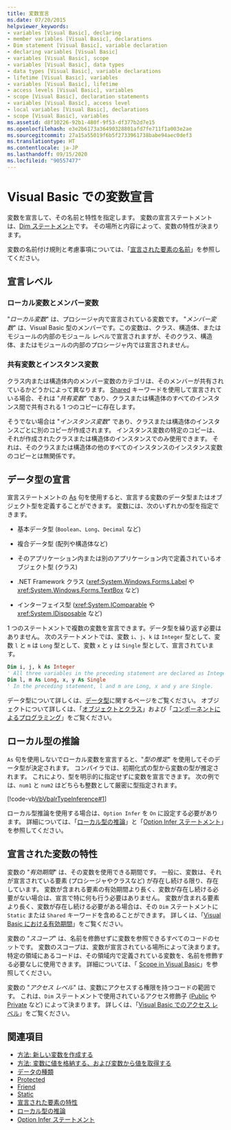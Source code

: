 ```yaml
---
title: 変数宣言
ms.date: 07/20/2015
helpviewer_keywords:
- variables [Visual Basic], declaring
- member variables [Visual Basic], declarations
- Dim statement [Visual Basic], variable declaration
- declaring variables [Visual Basic]
- variables [Visual Basic], scope
- variables [Visual Basic], data types
- data types [Visual Basic], variable declarations
- lifetime [Visual Basic], variables
- variables [Visual Basic], lifetime
- access levels [Visual Basic], variables
- scope [Visual Basic], declaration statements
- variables [Visual Basic], access level
- local variables [Visual Basic], declarations
- scope [Visual Basic], variables
ms.assetid: d8f10226-92b1-480f-9f53-df377b2d7e15
ms.openlocfilehash: e3e2b6173a36490328801afd7fe711f1a003e2ae
ms.sourcegitcommit: 27a15a55019f6b5f2733961738babe94aec0def3
ms.translationtype: HT
ms.contentlocale: ja-JP
ms.lasthandoff: 09/15/2020
ms.locfileid: "90557477"
---
```

# <a name="variable-declaration-in-visual-basic"></a>Visual Basic での変数宣言
変数を宣言して、その名前と特性を指定します。 変数の宣言ステートメントは、[Dim ステートメント](../../../language-reference/statements/dim-statement.md)です。 その場所と内容によって、変数の特性が決まります。  
  
 変数の名前付け規則と考慮事項については、「[宣言された要素の名前](../declared-elements/declared-element-names.md)」を参照してください。  
  
## <a name="declaration-levels"></a>宣言レベル  
  
### <a name="local-and-member-variables"></a>ローカル変数とメンバー変数  
 "*ローカル変数*" は、プロシージャ内で宣言されている変数です。 "*メンバー変数*" は、Visual Basic 型のメンバーです。この変数は、クラス、構造体、またはモジュールの内部のモジュール レベルで宣言されますが、そのクラス、構造体、またはモジュールの内部のプロシージャ内では宣言されません。  
  
### <a name="shared-and-instance-variables"></a>共有変数とインスタンス変数  
 クラス内または構造体内のメンバー変数のカテゴリは、そのメンバーが共有されているかどうかによって異なります。 [Shared](../../../language-reference/modifiers/shared.md) キーワードを使用して宣言されている場合、それは "*共有変数*" であり、クラスまたは構造体のすべてのインスタンス間で共有される 1 つのコピーに存在します。  
  
 そうでない場合は "*インスタンス変数*" であり、クラスまたは構造体のインスタンスごとに別のコピーが作成されます。 インスタンス変数の特定のコピーは、それが作成されたクラスまたは構造体のインスタンスでのみ使用できます。 それは、そのクラスまたは構造体の他のすべてのインスタンスのインスタンス変数のコピーとは無関係です。  
  
## <a name="declaring-data-type"></a>データ型の宣言  
 宣言ステートメントの [As](../../../language-reference/statements/as-clause.md) 句を使用すると、宣言する変数のデータ型またはオブジェクト型を定義することができます。 変数には、次のいずれかの型を指定できます。  
  
- 基本データ型 (`Boolean`、`Long`、`Decimal` など)  
  
- 複合データ型 (配列や構造体など)  
  
- そのアプリケーション内または別のアプリケーション内で定義されているオブジェクト型 (クラス)  
  
- .NET Framework クラス (<xref:System.Windows.Forms.Label> や <xref:System.Windows.Forms.TextBox> など)  
  
- インターフェイス型 (<xref:System.IComparable> や <xref:System.IDisposable> など)  
  
 1 つのステートメントで複数の変数を宣言できます。データ型を繰り返す必要はありません。 次のステートメントでは、変数 `i`、`j`、`k` は `Integer` 型として、変数 `l` と `m` は `Long` 型として、変数 `x` と `y` は `Single` 型として、宣言されています。  
  
```vb  
Dim i, j, k As Integer  
' All three variables in the preceding statement are declared as Integer.  
Dim l, m As Long, x, y As Single  
' In the preceding statement, l and m are Long, x and y are Single.  
```  
  
 データ型について詳しくは、[データ型](../data-types/index.md)に関するページをご覧ください。 オブジェクトについて詳しくは、「[オブジェクトとクラス](../objects-and-classes/index.md)」および「[コンポーネントによるプログラミング](/previous-versions/visualstudio/visual-studio-2013/0ffkdtkf(v=vs.120))」をご覧ください。  
  
## <a name="local-type-inference"></a>ローカル型の推論  
 `As` 句を使用しないでローカル変数を宣言すると、"*型の推定*" を使用してそのデータ型が決定されます。 コンパイラでは、初期化式の型から変数の型が推定されます。 これにより、型を明示的に指定せずに変数を宣言できます。 次の例では、`num1` と `num2` はどちらも整数として厳密に型指定されます。  
  
 [!code-vb[VbVbalrTypeInference#1](~/samples/snippets/visualbasic/VS_Snippets_VBCSharp/VbVbalrTypeInference/VB/Class1.vb#1)]  
  
 ローカル型推論を使用する場合は、`Option Infer` を `On` に設定する必要があります。 詳細については、「[ローカル型の推論](local-type-inference.md)」と「[Option Infer ステートメント](../../../language-reference/statements/option-infer-statement.md)」を参照してください。  
  
## <a name="characteristics-of-declared-variables"></a>宣言された変数の特性  
 変数の "*有効期間*" は、その変数を使用できる期間です。 一般に、変数は、それが宣言されている要素 (プロシージャやクラスなど) が存在し続ける限り、存在しています。 変数が含まれる要素の有効期間より長く、変数が存在し続ける必要がない場合は、宣言で特に何も行う必要はありません。 変数が含まれる要素より長く、変数が存在し続ける必要がある場合は、その `Dim` ステートメントに `Static` または `Shared` キーワードを含めることができます。 詳しくは、「[Visual Basic における有効期間](../declared-elements/lifetime.md)」をご覧ください。  
  
 変数の "*スコープ*" は、名前を修飾せずに変数を参照できるすべてのコードのセットです。 変数のスコープは、変数が宣言されている場所によって決まります。 特定の領域にあるコードは、その領域内で定義されている変数を、名前を修飾する必要なしに使用できます。 詳細については、「 [Scope in Visual Basic](../declared-elements/scope.md)」を参照してください。  
  
 変数の "*アクセス レベル*" は、変数にアクセスする権限を持つコードの範囲です。 これは、`Dim` ステートメントで使用されているアクセス修飾子 ([Public](../../../language-reference/modifiers/public.md) や [Private](../../../language-reference/modifiers/private.md) など) によって決まります。 詳しくは、「[Visual Basic でのアクセス レベル](../declared-elements/access-levels.md)」をご覧ください。  
  
## <a name="see-also"></a>関連項目

- [方法: 新しい変数を作成する](how-to-create-a-new-variable.md)
- [方法: 変数に値を格納する、および変数から値を取得する](how-to-move-data-into-and-out-of-a-variable.md)
- [データの種類](../../../language-reference/data-types/index.md)
- [Protected](../../../language-reference/modifiers/protected.md)
- [Friend](../../../language-reference/modifiers/friend.md)
- [Static](../../../language-reference/modifiers/static.md)
- [宣言された要素の特性](../declared-elements/declared-element-characteristics.md)
- [ローカル型の推論](local-type-inference.md)
- [Option Infer ステートメント](../../../language-reference/statements/option-infer-statement.md)
